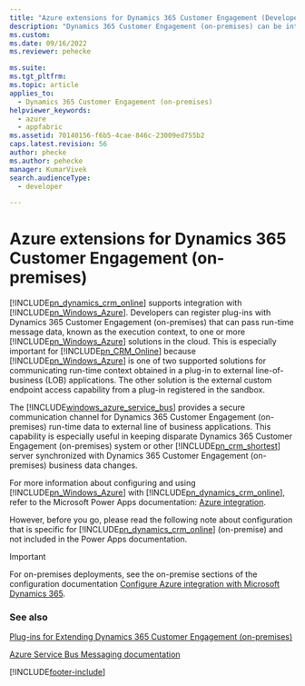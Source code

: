 ```yaml
---
title: "Azure extensions for Dynamics 365 Customer Engagement (Developer Guide for Dynamics 365 Customer Engagement (on-premises))| MicrosoftDocs"
description: "Dynamics 365 Customer Engagement (on-premises) can be integrated with Microsoft Azure. Developers can register plug-ins with Dynamics 365 Customer Engagement (on-premises) that can pass run-time message data, to one or more Microsoft Azure solutions in the cloud."
ms.custom: 
ms.date: 09/16/2022
ms.reviewer: pehecke

ms.suite: 
ms.tgt_pltfrm: 
ms.topic: article
applies_to: 
  - Dynamics 365 Customer Engagement (on-premises)
helpviewer_keywords: 
  - azure
  - appfabric
ms.assetid: 70140156-f6b5-4cae-846c-23009ed755b2
caps.latest.revision: 56
author: phecke
ms.author: pehecke
manager: KumarVivek
search.audienceType: 
  - developer

---
```

# Azure extensions for Dynamics 365 Customer Engagement (on-premises)

[!INCLUDE[pn_dynamics_crm_online](../includes/pn-dynamics-crm-online.md)] supports integration with [!INCLUDE[pn_Windows_Azure](../includes/pn-windows-azure.md)]. Developers can register plug-ins with Dynamics 365 Customer Engagement (on-premises) that can pass run-time message data, known as the execution context, to one or more [!INCLUDE[pn_Windows_Azure](../includes/pn-windows-azure.md)] solutions in the cloud. This is especially important for [!INCLUDE[pn_CRM_Online](../includes/pn-crm-online.md)] because [!INCLUDE[pn_Windows_Azure](../includes/pn-windows-azure.md)] is one of two supported solutions for communicating run-time context obtained in a plug-in to external line-of-business (LOB) applications. The other solution is the external custom endpoint access capability from a plug-in registered in the sandbox.  
  
 The [!INCLUDE[windows_azure_service_bus](../includes/windows-azure-service-bus.md)] provides a secure communication channel for Dynamics 365 Customer Engagement (on-premises) run-time data to external line of business applications. This capability is especially useful in keeping disparate Dynamics 365 Customer Engagement (on-premises) system or other [!INCLUDE[pn_crm_shortest](../includes/pn-crm-shortest.md)] server synchronized with Dynamics 365 Customer Engagement (on-premises) business data changes.  
  
For more information about configuring and using [!INCLUDE[pn_Windows_Azure](../includes/pn-windows-azure.md)] with [!INCLUDE[pn_dynamics_crm_online](../includes/pn-dynamics-crm-online.md)], refer to the Microsoft Power Apps documentation: [Azure integration](/power-apps/developer/data-platform/azure-integration).

However, before you go, please read the following note about configuration that is specific for [!INCLUDE[pn_dynamics_crm_online](../includes/pn-dynamics-crm-online.md)] (on-premise) and not included in the Power Apps documentation.

> [!IMPORTANT]
> For on-premises deployments, see the on-premise sections of the configuration documentation [Configure Azure integration with Microsoft Dynamics 365](/previous-versions/dynamicscrm-2016/developers-guide/gg309340(v=crm.8)#get-a-public-certificate).
  
### See also
  
 [Plug-ins for Extending Dynamics 365 Customer Engagement (on-premises)](write-plugin-extend-business-processes.md)  

 [Azure Service Bus Messaging documentation](/azure/service-bus-messaging)

[!INCLUDE[footer-include](../../../includes/footer-banner.md)]